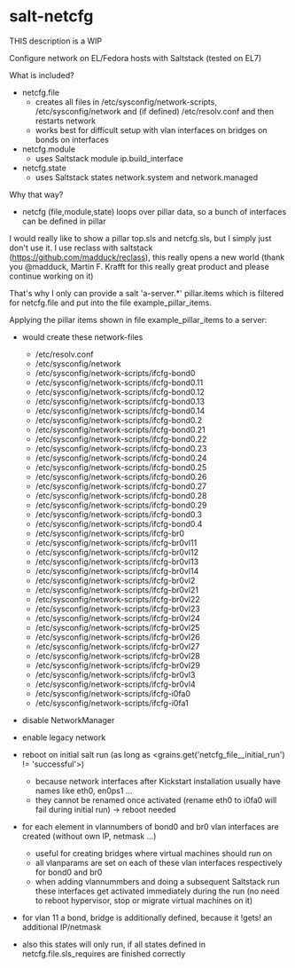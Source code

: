 # salt-netcfg
THIS description is a WIP

Configure network on EL/Fedora hosts with Saltstack (tested on EL7)

What is included?

- netcfg.file 
  - creates all files in /etc/sysconfig/network-scripts, /etc/sysconfig/network and (if defined) /etc/resolv.conf and then restarts network
  - works best for difficult setup with vlan interfaces on bridges on bonds on interfaces
- netcfg.module
  - uses Saltstack module ip.build_interface 
- netcfg.state
  - uses Saltstack states network.system and network.managed
 
Why that way?

- netcfg (file,module,state) loops over pillar data, so a bunch of interfaces can be defined in pillar


I would really like to show a pillar top.sls and netcfg.sls, but I simply just don't use it.
I use reclass with saltstack (https://github.com/madduck/reclass), this really opens a new world 
(thank you @madduck, Martin F. Krafft for this really great product and please continue working on it)

That's why I only can provide a salt 'a-server.*' pillar.items which is filtered for netcfg.file and put into the file example_pillar_items.

Applying the pillar items shown in file example_pillar_items to a server:

- would create these network-files

  - /etc/resolv.conf
  - /etc/sysconfig/network
  - /etc/sysconfig/network-scripts/ifcfg-bond0
  - /etc/sysconfig/network-scripts/ifcfg-bond0.11
  - /etc/sysconfig/network-scripts/ifcfg-bond0.12
  - /etc/sysconfig/network-scripts/ifcfg-bond0.13
  - /etc/sysconfig/network-scripts/ifcfg-bond0.14
  - /etc/sysconfig/network-scripts/ifcfg-bond0.2
  - /etc/sysconfig/network-scripts/ifcfg-bond0.21
  - /etc/sysconfig/network-scripts/ifcfg-bond0.22
  - /etc/sysconfig/network-scripts/ifcfg-bond0.23
  - /etc/sysconfig/network-scripts/ifcfg-bond0.24
  - /etc/sysconfig/network-scripts/ifcfg-bond0.25
  - /etc/sysconfig/network-scripts/ifcfg-bond0.26
  - /etc/sysconfig/network-scripts/ifcfg-bond0.27
  - /etc/sysconfig/network-scripts/ifcfg-bond0.28
  - /etc/sysconfig/network-scripts/ifcfg-bond0.29
  - /etc/sysconfig/network-scripts/ifcfg-bond0.3
  - /etc/sysconfig/network-scripts/ifcfg-bond0.4
  - /etc/sysconfig/network-scripts/ifcfg-br0
  - /etc/sysconfig/network-scripts/ifcfg-br0vl11
  - /etc/sysconfig/network-scripts/ifcfg-br0vl12
  - /etc/sysconfig/network-scripts/ifcfg-br0vl13
  - /etc/sysconfig/network-scripts/ifcfg-br0vl14
  - /etc/sysconfig/network-scripts/ifcfg-br0vl2
  - /etc/sysconfig/network-scripts/ifcfg-br0vl21
  - /etc/sysconfig/network-scripts/ifcfg-br0vl22
  - /etc/sysconfig/network-scripts/ifcfg-br0vl23
  - /etc/sysconfig/network-scripts/ifcfg-br0vl24
  - /etc/sysconfig/network-scripts/ifcfg-br0vl25
  - /etc/sysconfig/network-scripts/ifcfg-br0vl26
  - /etc/sysconfig/network-scripts/ifcfg-br0vl27
  - /etc/sysconfig/network-scripts/ifcfg-br0vl28
  - /etc/sysconfig/network-scripts/ifcfg-br0vl29
  - /etc/sysconfig/network-scripts/ifcfg-br0vl3
  - /etc/sysconfig/network-scripts/ifcfg-br0vl4
  - /etc/sysconfig/network-scripts/ifcfg-i0fa0
  - /etc/sysconfig/network-scripts/ifcfg-i0fa1


- disable NetworkManager
- enable legacy network
- reboot on initial salt run (as long as <grains.get('netcfg_file__initial_run') != 'successful'>)
  - because network interfaces after Kickstart installation usually have names like eth0, en0ps1 ...
  - they cannot be renamed once activated (rename eth0 to i0fa0 will fail during initial run)
  -> reboot needed
- for each element in vlannumbers of bond0 and br0 vlan interfaces are created (without own IP, netmask ...)
  - useful for creating bridges where virtual machines should run on
  - all vlanparams are set on each of these vlan interfaces respectively for bond0 and br0
  - when adding vlannummbers and doing a subsequent Saltstack run these interfaces get activated immediately during the run (no need to reboot hypervisor, stop or migrate virtual machines on it)
- for vlan 11 a bond, bridge is additionally defined, because it !gets! an additional IP/netmask
- also this states will only run, if all states defined in netcfg.file.sls_requires are finished correctly
